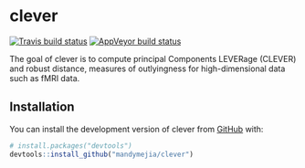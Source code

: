 
<!-- README.md is generated from README.Rmd. Please edit that file -->

# clever

<!-- badges: start -->

[![Travis build
status](https://travis-ci.com/muschellij2/clever.svg?branch=master)](https://travis-ci.com/muschellij2/clever)
[![AppVeyor build
status](https://ci.appveyor.com/api/projects/status/github/muschellij2/clever?branch=master&svg=true)](https://ci.appveyor.com/project/muschellij2/clever)
<!-- badges: end -->

The goal of clever is to compute principal Components LEVERage (CLEVER)
and robust distance, measures of outlyingness for high-dimensional data
such as fMRI data.

## Installation

<!-- You can install the released version of clever from [CRAN](https://CRAN.R-project.org) with: -->

<!-- ``` r -->

<!-- install.packages("clever") -->

<!-- ``` -->

You can install the development version of clever from
[GitHub](https://github.com/) with:

``` r
# install.packages("devtools")
devtools::install_github("mandymejia/clever")
```
